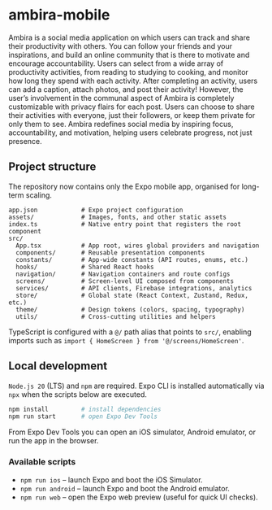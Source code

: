 # ambira-mobile
Ambira is a social media application on which users can track and share their productivity with others. You can follow your friends and your inspirations, and build an online community that is there to motivate and encourage accountability. Users can select from a wide array of productivity activities, from reading to studying to cooking, and monitor how long they spend with each activity. After completing an activity, users can add a caption, attach photos, and post their activity! However, the user’s involvement in the communal aspect of Ambira is completely customizable with privacy flairs for each post. Users can choose to share their activities with everyone, just their followers, or keep them private for only them to see. Ambira redefines social media by inspiring focus, accountability, and motivation, helping users celebrate progress, not just presence.

## Project structure

The repository now contains only the Expo mobile app, organised for long-term scaling.

```
app.json            # Expo project configuration
assets/             # Images, fonts, and other static assets
index.ts            # Native entry point that registers the root component
src/
  App.tsx           # App root, wires global providers and navigation
  components/       # Reusable presentation components
  constants/        # App-wide constants (API routes, enums, etc.)
  hooks/            # Shared React hooks
  navigation/       # Navigation containers and route configs
  screens/          # Screen-level UI composed from components
  services/         # API clients, Firebase integrations, analytics
  store/            # Global state (React Context, Zustand, Redux, etc.)
  theme/            # Design tokens (colors, spacing, typography)
  utils/            # Cross-cutting utilities and helpers
```

TypeScript is configured with a `@/` path alias that points to `src/`, enabling imports such as `import { HomeScreen } from '@/screens/HomeScreen'`.

## Local development

`Node.js 20` (LTS) and `npm` are required. Expo CLI is installed automatically via `npx` when the scripts below are executed.

```bash
npm install         # install dependencies
npm run start       # open Expo Dev Tools
```

From Expo Dev Tools you can open an iOS simulator, Android emulator, or run the app in the browser.

### Available scripts

- `npm run ios` – launch Expo and boot the iOS Simulator.
- `npm run android` – launch Expo and boot the Android emulator.
- `npm run web` – open the Expo web preview (useful for quick UI checks).
